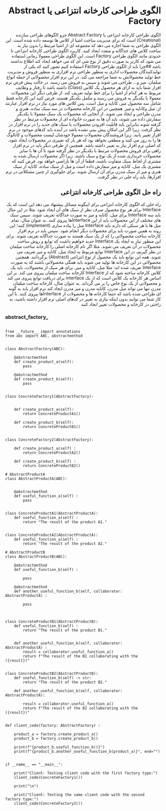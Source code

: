 <div dir="rtl">

# الگوی طراحی کارخانه انتزاعی یا Abstract Factory 

الگوی طراحی کارخانه انتزاعی یا Abstract Factory جزو الگوهای طراحی سازنده (Creational) است که برای مدیریت
ساخت اشیا از کلاس ها توسعه داده شده است. این الگوی طراحی به شما اجازه می دهد که مجموعه ای از اشیا مرتبط را بدون 
نیاز به ساخت کلاس های جداگانه و متعدد ایجاد کنید.
کاربرد الگوی طراحی کارخانه انتزاعی تا حدودی مانند الگوی طراحی Factory است. این الگوی طراحی معمولا زمانی 
استفاده می شود که کاربر به صورت دقیق از نوع شی ای که می خواهد ایجاد کند اطلاع نداشته باشد
##چرا باید از الگوی طراحی Factory استفاده کنیم
تصور کنید که یکی از تولیدکنندگان محصولات اداری به منظور طراحی نرم افزاری به منظور فروش و مدیریت خط تولید 
محصولاتش به شما مراجعه می کند. در این نرم افزار محصولاتی از جمله انواع مبلمان، میز و... طراحی می شوند و سپس به 
فروش می رسند. در حالت پیش فرض نرم افزار شما باید به ازای هر محصول یک کلاس (Class) داشته باشد تا رفتار و وظایف 
مربوط به هر کدام از اشیا را برای خط تولید تعریف کند. از طرفی دیگر این محصولات معمولا با یکدیگر به فروش می رسند و 
مکمل یکدیگر هستند.
فرض کنید این کارخانه فقط شامل سه محصول میز، کاناپه و مبل است. پس کلاس های مورد نیاز در نرم افزار عبارتند از: مبل 
وکاناپه و میز. همچنین در این کارخانه محصولات در سه سبک ساده، هنری و مدرن طراحی و ایجاد می شوند. از آنجایی
که محصولات یک سبک معمولا با یکدیگر سفارش داده می شوند، باید آن ها به صورت خانواده ای از محصولات مرتبط در نظر گرفته شوند
بنابراین باید قابلیت افزودن محصولات یا سبک های جدید را در نرم افزار در نظر گرفت. زیرا اگر این امکان پیش بینی نشده
باشد در آینده باید کدهای موجود در نرم افزار تغییر یابند. زیرا فروشندگان محصولات معمولا خودشان لیست محصولات و 
کاتالوگ ها را به روز می کنند و منطقی نخواهد بود که هر بار که تغییری در محصولات ایجاد شود، کد اصلی نرم افزار نیاز به 
تغییر داشته باشد.
همچنین از طرفی دیگر باید در نرم افزار راهی برای فروش محصولات مرتبط با یکدیگر در نظر گرفته شود تا آن ها با سایر 
محصولات خریداری شده از یک نوع و سبک باشند. زیرا اگر محصولات ارسال شده به مشتری از لحاظ سبک متفاوت باشند، 
قطعا از آن ها ناراضی خواهد بود. فرض کنید که مشتری یک مبل، کاناپه و میز سفارش داده است و مبل از سبک ساده، کاناپه 
از سبک هنری و میز از سبک مدرن برای آن ارسال شوند. برای جلوگیری از چنین مشکلاتی در نرم افزارها، باید راه حلی در
نظر گرفت.
## راه حل الگوی طراحی کارخانه انتزاعی
راه حلی که الگوی کارخانه انتزاعی برای اینگونه مسائل پیشنهاد می دهد این است که یک Interface برای هر نوع محصول
صرف نظر از سبک های آن ایجاد شود. مثلا در این مثال باید سه Interface برای مبل، کاناپه و میز به صورت جداگانه 
تعریف شوند. سپس سبک های مختلف از این محصولات باید از این Interfaceها پیروی کنند. به عنوان مثال، تمام مبل ها با هر 
سبکی که دارند باید Interface مبل را پیاده سازی (implement) کنند؛ این روند به همین صورت باید برای محصولات دیگر انجام شود.
سپس باید در نرم افزار کارخانه ساخت محصولاتی را که از یک سبک هستند به صورت جداگانه تعریف شوند. برای این 
منظور نیاز به ایجاد یک Interface جدید خواهیم داشت که توابع و روش ساخت محصولات در آن تعریف می شوند. مثلا اگر 
نام کارخانه اصلی را کارخانه ساخت مبلمان در نظر گیریم، در این Interface توابع مربوط به ایجاد مبل، کاناپه و میز تعریف 
می شوند. همه این توابع باید یک محصول از نوع انتزاعی (Abstract) برگردانند. همچنین محصولاتی در این کارخانه ها تولید 
می شوند باید همگی محصولاتی باشند که به صورت Interface تعریف شده اند: مثلا مبل، کاناپه و میز.
برای هر سبک از محصولات، باید یک کلاس کارخانه ساخته شود که از Interface کارخانه ساخت مبلمان پیروی می کند. بر 
این اساس هر کارخانه یک کلاس است که از یک interface برای دریافت توابع پیروی می کند و محصولاتی از یک نوع 
خاص را بر می گرداند. به عنوان مثال، کارخانه ساخت مبلمان مدرن تنها می تواند مبل مدرن، کاناپه مدرن و میز مدرن ایجاد
کند
نرم افزار باید به گونه ای طراحی شده باشد که حتما کارخانه ها و محصولات از Interfaceها پیروی کنند. با این کار شما 
می توانید بدون اینکه نیازی به تغییر در کدهای اصلی نرم افزار داشته باشید، به راحتی در کارخانه و محصولات تغییر ایجاد 
کنید
</div>


### abstract_factory_

```

from __future__ import annotations
from abc import ABC, abstractmethod


class AbstractFactory(ABC):
    
    @abstractmethod
    def create_product_a(self):
        pass

    @abstractmethod
    def create_product_b(self):
        pass


class ConcreteFactory1(AbstractFactory):
   

    def create_product_a(self):
        return ConcreteProductA1()

    def create_product_b(self):
        return ConcreteProductB1()


class ConcreteFactory2(AbstractFactory):
   
    def create_product_a(self) :
        return ConcreteProductA2()

    def create_product_b(self) :
        return ConcreteProductB2()

# AbstractProductA
class AbstractProductA(ABC):
   

    @abstractmethod
    def useful_function_a(self) :
        pass


class ConcreteProductA1(AbstractProductA):
    def useful_function_a(self) :
        return "The result of the product A1."


class ConcreteProductA2(AbstractProductA):
    def useful_function_a(self) :
        return "The result of the product A2."

# AbstractProductB
class AbstractProductB(ABC):
   
    @abstractmethod
    def useful_function_b(self) :
       
        pass

    @abstractmethod
    def another_useful_function_b(self, collaborator: AbstractProductA) :
       
        pass



class ConcreteProductB1(AbstractProductB):
    def useful_function_b(self) :
        return "The result of the product B1."

    
    def another_useful_function_b(self, collaborator: AbstractProductA) :
        result = collaborator.useful_function_a()
        return f"The result of the B1 collaborating with the ({result})"


class ConcreteProductB2(AbstractProductB):
    def useful_function_b(self) -> str:
        return "The result of the product B2."

    def another_useful_function_b(self, collaborator: AbstractProductA):
       
        result = collaborator.useful_function_a()
        return f"The result of the B2 collaborating with the ({result})"


def client_code(factory: AbstractFactory) :
    
    product_a = factory.create_product_a()
    product_b = factory.create_product_b()

    print(f"{product_b.useful_function_b()}")
    print(f"{product_b.another_useful_function_b(product_a)}", end="")


if __name__ == "__main__":
   
    print("Client: Testing client code with the first factory type:")
    client_code(ConcreteFactory1())

    print("\n")

    print("Client: Testing the same client code with the second factory type:")
    client_code(ConcreteFactory2())
```


</div>
